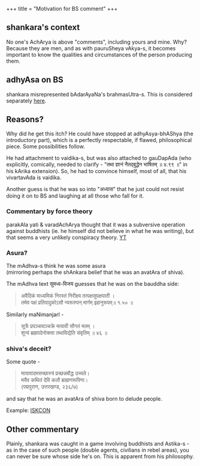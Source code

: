 +++
title = "Motivation for BS comment"
+++

## shankara's context
No one's AchArya is above "comments", including yours and mine. Why? Because they are men, and as with pauruSheya vAkya-s, it becomes important to know the qualities and circumstances of the person producing them.


## adhyAsa on BS
shankara misrepresented bAdarAyaNa's brahmasUtra-s. This is considered separately [here](../../BS_Fraud?printCols=1&bodyFontSize=0.4cm&includeStyle=true). 

## Reasons?
Why did he get this itch? He could have stopped at adhyAsya-bhAShya (the introductory part), which is a perfectly respectable, if flawed, philosophical piece. Some possibilities follow.

He had attachment to vaidika-s, but was also attached to gauDapAda (who explicitly, comically, needed to clarify - "तथा ज्ञानं नैतद्बुद्धेन भाषितम्  ॥ ४.९९ ॥" in his kArika extension). So, he had to convince himself, most of all, that his vivartavAda is vaidika.

Another guess is that he was so into "अध्यास" that he just could not resist doing it on to BS and laughing at all those who fall for it.

### Commentary by force theory
parakAla yati & varadAchArya thought that it was a subversive operation against buddhists (ie. he himself did not believe in what he was writing), but that seems a very unlikely conspiracy theory. [YT](https://youtu.be/duVRhGpyoNQ?si=Je9zSWgyMEeOlsB2)  

### Asura? 
The mAdhva-s think he was some asura  
(mirroring perhaps the shAnkara belief that he was an avatAra of shiva).

The mAdhva text सुमध्व-विजय guesses that he was on the bauddha side: 

> अवैदिकं माध्यमिकं निरस्तं निरीक्ष्य तत्पक्षसुपक्षपाती ।  
तमेव पक्षं प्रतिपादुकोऽसौ न्यरूरुपन् मार्गम् इहानुरूपम्॥ १.५० ॥  

Similarly maNimanjarI - 

> सूत्रैः प्रपञ्चयाञ्चक्रे मायावी सौगतं मतम् ।  
शून्यं ब्रह्मपदेनोक्त्वा तथाविद्येति संवृतिम् ॥ ४६ ॥

### shiva's deceit?
Some quote -

> मायावादमसच्छास्त्रं प्रच्छन्नबौद्ध उच्यते।  
मयैव कथितं देवि कलौ ब्राह्मणरूपिणा।  
> (पद्मपुराण, उत्तरखण्ड, २३६/७)

and say that he was an avatAra of shiva born to delude people.

Example: [ISKCON](https://x.com/Sanatanatravelr/status/1940831004354376025?t=Cjdw6XkGdFpalohLQNgmmQ&s=19)

## Other commentary
Plainly, shankara was caught in a game involving buddhists and Astika-s - as in the case of such people (double agents, civilians in rebel areas), you can never be sure whose side he's on. This is apparent from his philosophy.
